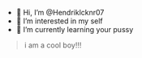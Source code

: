 - 👋 Hi, I’m @Hendriklcknr07
- 👀 I’m interested in my self
- 🌱 I’m currently learning your pussy

<!---
Hendriklcknr07/Hendriklcknr07 is a ✨ special ✨ repository because its `README.md` (this file) appears on your GitHub profile.
You can click the Preview link to take a look at your changes.
--->
> i am a cool boy!!!
